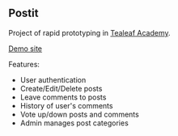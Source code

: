 Postit
---

Project of rapid prototyping in [Tealeaf Academy](http://www.gotealeaf.com/).

[Demo site](http://th-postit.herokuapp.com/)

Features:
- User authentication
- Create/Edit/Delete posts
- Leave comments to posts
- History of user's comments
- Vote up/down posts and comments
- Admin manages post categories
